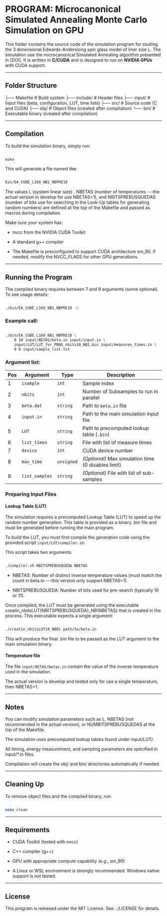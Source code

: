 # PROGRAM: Microcanonical Simulated Annealing Monte Carlo Simulation on GPU

This folder contains the source code of the simulation program for studing the 3 dimensional Edwards-Andersiong spin glass model of liner size L. The simulation use the microcanonical Simulated Annealing algorithm presented in [DOI]. It is written in **C/CUDA** and is designed to run on **NVIDIA GPUs** with CUDA support.

---

## Folder Structure

├── Makefile		# Build system
├── include/ 		# Header files
├── input/ 		# Input files (beta, configuration, LUT, time lists)
├── src/ 		# Source code (C and CUDA)
├── obj/ 		# Object files (created after compilation)
└── bin/ 		# Executable binary (created after compilation)

---

## Compilation

To build the simulation binary, simply run:

```bash

make

```

This will generate a file named like:

```bash

bin/EA_CUBE_L160_NB1_NBPRE10

```

The values L (system linear size) , NBETAS (number of temperatures ---the actual version in develop for use NBETAS=1), and NBITSPREBUSQUEDAS (number of bits use for searching in the Look-Up tables for generating random numbers) are defined at the top of the Makefile and passed as macros during compilation.

Make sure your system has:

 - nvcc from the NVIDIA CUDA Toolkit

 - A standard g++ compiler

 - The Makefile is preconfigured to support CUDA architecture sm_90. If needed, modify the NVCC_FLAGS for other GPU generations.

---

## Running the Program

The compiled binary requires between 7 and 9 arguments (some optional). To see usage details:

```bash

./bin/EA_CUBE_L160_NB1_NBPRE10 -h

```

### Example call:

```bash

./bin/EA_CUBE_L160_NB1_NBPRE10 \
    0 10 input/BETAS/beta.in input/input.in \
    input/LUT/LUT_for_PRNG_nbits10_NB1.bin input/measures_times.in \
    0 0 input/sample_list.txt
```

### Argument list:

| Pos | Argument       | Type       | Description                                         |
| --- | -------------- | ---------- | --------------------------------------------------- |
| 1   | `isample`      | `int`      | Sample index                                        |
| 2   | `nbits`        | `int`      | Number of Subsamples to run in parallel             |
| 3   | `beta.dat`     | `string`   | Path to `beta.in` file                              |
| 4   | `input.in`     | `string`   | Path to the main simulation input file              |
| 5   | `LUT`          | `string`   | Path to precomputed lookup table (`.bin`)           |
| 6   | `list_times`   | `string`   | File with list of measure times                     |
| 7   | `device`       | `int`      | CUDA device number                                  |
| 8   | `max_time`     | `unsigned` | *(Optional)* Max simulation time (0 disables limit) |
| 9   | `list_samples` | `string`   | *(Optional)* File with list of sub-samples          |


### Preparing Input Files

#### Lookup Table (LUT)

The simulation requires a precomputed Lookup Table (LUT) to speed up the random number generation. This table is provided as a binary .bin file and must be generated before running the main program.

To build the LUT, you must first compile the generation code using the provided script `input/LUT/compiler.sh`.

This script takes two arguments:

```bash

./compiler.sh NBITSPREBUSQUEDA NBETAS

```

- NBETAS: Number of distinct inverse temperature values (must match the count in beta.in ---this version only support NBETAS=1).

- NBITSPREBUSQUEDA: Number of bits used for pre-search (typically 10 or 11).

Once compiled, the LUT must be generated using the executable creatin_nbitsLUT{NBITSPREBUSQUEDA}_NB{NBETAS} that is created in the process. This executable expects a single argument:

```bash

./creatin_nbitsLUT10_NB01 path/to/beta.in

```

This will produce the final .bin file to be passed as the LUT argument to the main simulation binary.

#### Temperature file

The file `input/BETAS/betas.in` contain the value of the inverse temperature used in the simulation.

The actual version is develop and tested only for use a single temperature, then NBETAS=1.

---

## Notes

You can modify simulation parameters such as L, NBETAS (not recommended in the actual version), or NUMBITSPREBUSQUEDAS at the top of the Makefile.

The simulation uses precomputed lookup tables found under input/LUT/.

All timing, energy measurement, and sampling parameters are specified in input/*.in files.

Compilation will create the obj/ and bin/ directories automatically if needed.

---

## Cleaning Up

To remove object files and the compiled binary, run:

```bash

make clean

```

---

## Requirements

- CUDA Toolkit (tested with nvcc)

- C++ compiler (g++)

- GPU with appropriate compute capability (e.g., sm_90)

- A Linux or WSL environment is strongly recommended. Windows native support is not tested.

---

## License

This program is released under the MIT License. See ../LICENSE for details.
